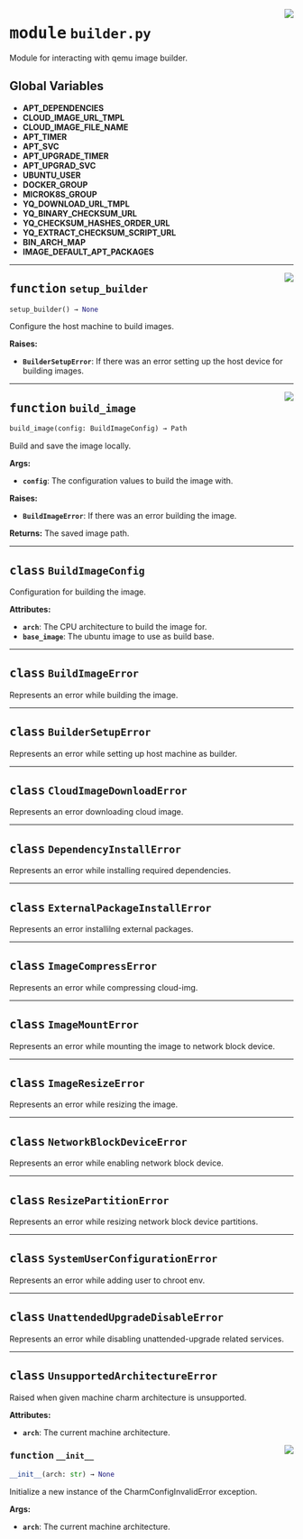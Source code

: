 <!-- markdownlint-disable -->

<a href="../src/builder.py#L0"><img align="right" style="float:right;" src="https://img.shields.io/badge/-source-cccccc?style=flat-square"></a>

# <kbd>module</kbd> `builder.py`
Module for interacting with qemu image builder. 

**Global Variables**
---------------
- **APT_DEPENDENCIES**
- **CLOUD_IMAGE_URL_TMPL**
- **CLOUD_IMAGE_FILE_NAME**
- **APT_TIMER**
- **APT_SVC**
- **APT_UPGRADE_TIMER**
- **APT_UPGRAD_SVC**
- **UBUNTU_USER**
- **DOCKER_GROUP**
- **MICROK8S_GROUP**
- **YQ_DOWNLOAD_URL_TMPL**
- **YQ_BINARY_CHECKSUM_URL**
- **YQ_CHECKSUM_HASHES_ORDER_URL**
- **YQ_EXTRACT_CHECKSUM_SCRIPT_URL**
- **BIN_ARCH_MAP**
- **IMAGE_DEFAULT_APT_PACKAGES**

---

<a href="../src/builder.py#L70"><img align="right" style="float:right;" src="https://img.shields.io/badge/-source-cccccc?style=flat-square"></a>

## <kbd>function</kbd> `setup_builder`

```python
setup_builder() → None
```

Configure the host machine to build images. 



**Raises:**
 
 - <b>`BuilderSetupError`</b>:  If there was an error setting up the host device for building images. 


---

<a href="../src/builder.py#L530"><img align="right" style="float:right;" src="https://img.shields.io/badge/-source-cccccc?style=flat-square"></a>

## <kbd>function</kbd> `build_image`

```python
build_image(config: BuildImageConfig) → Path
```

Build and save the image locally. 



**Args:**
 
 - <b>`config`</b>:  The configuration values to build the image with. 



**Raises:**
 
 - <b>`BuildImageError`</b>:  If there was an error building the image. 



**Returns:**
 The saved image path. 


---

## <kbd>class</kbd> `BuildImageConfig`
Configuration for building the image. 



**Attributes:**
 
 - <b>`arch`</b>:  The CPU architecture to build the image for. 
 - <b>`base_image`</b>:  The ubuntu image to use as build base. 





---

## <kbd>class</kbd> `BuildImageError`
Represents an error while building the image. 





---

## <kbd>class</kbd> `BuilderSetupError`
Represents an error while setting up host machine as builder. 





---

## <kbd>class</kbd> `CloudImageDownloadError`
Represents an error downloading cloud image. 





---

## <kbd>class</kbd> `DependencyInstallError`
Represents an error while installing required dependencies. 





---

## <kbd>class</kbd> `ExternalPackageInstallError`
Represents an error installilng external packages. 





---

## <kbd>class</kbd> `ImageCompressError`
Represents an error while compressing cloud-img. 





---

## <kbd>class</kbd> `ImageMountError`
Represents an error while mounting the image to network block device. 





---

## <kbd>class</kbd> `ImageResizeError`
Represents an error while resizing the image. 





---

## <kbd>class</kbd> `NetworkBlockDeviceError`
Represents an error while enabling network block device. 





---

## <kbd>class</kbd> `ResizePartitionError`
Represents an error while resizing network block device partitions. 





---

## <kbd>class</kbd> `SystemUserConfigurationError`
Represents an error while adding user to chroot env. 





---

## <kbd>class</kbd> `UnattendedUpgradeDisableError`
Represents an error while disabling unattended-upgrade related services. 





---

## <kbd>class</kbd> `UnsupportedArchitectureError`
Raised when given machine charm architecture is unsupported. 



**Attributes:**
 
 - <b>`arch`</b>:  The current machine architecture. 

<a href="../src/builder.py#L90"><img align="right" style="float:right;" src="https://img.shields.io/badge/-source-cccccc?style=flat-square"></a>

### <kbd>function</kbd> `__init__`

```python
__init__(arch: str) → None
```

Initialize a new instance of the CharmConfigInvalidError exception. 



**Args:**
 
 - <b>`arch`</b>:  The current machine architecture. 





